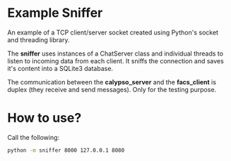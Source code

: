 # Example Sniffer

An example of a TCP client/server socket created using Python's socket and threading library. 

The **sniffer** uses instances of a ChatServer class and individual threads to listen to incoming data from each client. 
It sniffs the connection and saves it's content into a SQLite3 database.

The communication between the **calypso_server** and the **facs_client** is duplex (they receive and send messages). Only for the testing purpose.

How to use?
===========

Call the following:
```bash
python -m sniffer 8000 127.0.0.1 8080
```
